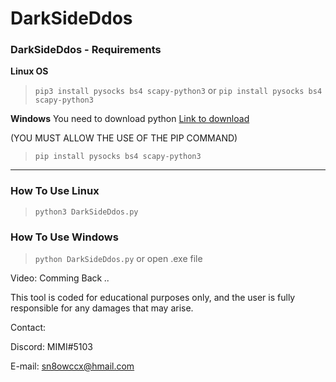 # DarkSideDdos
### DarkSideDdos - Requirements
**Linux OS**
>`pip3 install pysocks bs4 scapy-python3`
or
>`pip install pysocks bs4 scapy-python3`

**Windows**
You need to download python [Link to download](https://www.python.org/downloads/)

(YOU MUST ALLOW THE USE OF THE PIP COMMAND)
>`pip install pysocks bs4 scapy-python3`
------------

### How To Use Linux
>`python3 DarkSideDdos.py`
### How To Use Windows
>`python DarkSideDdos.py`
or open .exe file

Video: Comming Back _.._


This tool is coded for educational purposes only, and the user is fully responsible for any damages that may arise.


Contact: 

Discord: MIMI#5103

E-mail: sn8owccx@hmail.com

